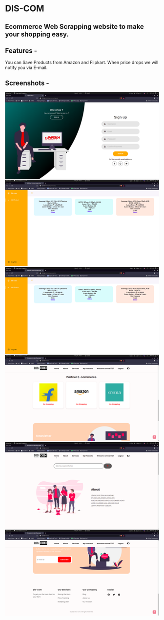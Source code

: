 # DIS-COM 
## Ecommerce Web Scrapping website to make your shopping easy.

## Features - 
You can Save Products from Amazon and Flipkart.
When price drops we will notify you via E-mail.

## Screenshots - 

![alt text](image_1.png)
![alt text](image_2.png)
![alt text](image_3.png)
![alt text](image_4.png)
![alt text](image_5.png)
![alt text](image_6.png)

